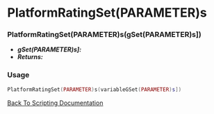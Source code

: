 # PlatformRatingSet(PARAMETER)s

### PlatformRatingSet(PARAMETER)s(gSet(PARAMETER)s])
- ***gSet(PARAMETER)s]:*** 
- ***Returns:*** 

### Usage

```Lua
PlatformRatingSet(PARAMETER)s(variableGSet(PARAMETER)s])
```


[Back To Scripting Documentation](../README.md)
